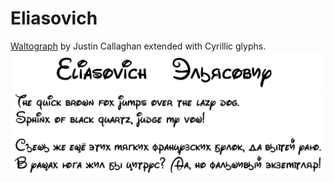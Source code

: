 # Eliasovich

[Waltograph](https://mickeyavenue.com/fonts/waltograph/) by Justin Callaghan extended with Cyrillic glyphs.
![eliasovich_title](documentation/eliasovich_title.png)
![eliasovich_pangrams](documentation/eliasovich_pangrams.png)